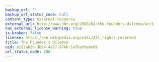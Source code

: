 ```yaml
---
backup_url: ''
backup_url_status_code: null
content_type: external-resource
external_url: http://www.hbr.org/2008/02/the-founders-dilemma/ar/1
has_external_license_warning: true
is_broken: false
license: https://en.wikipedia.org/wiki/All_rights_reserved
title: The Founder's Dilemna
uid: a122ab26-3b94-4a27-976b-1a7bafdeee69
url_status_code: 200
---
```

